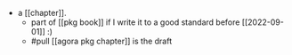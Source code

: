 - a [[chapter]].
  - part of [[pkg book]] if I write it to a good standard before [[2022-09-01]] :)
  - #pull [[agora pkg chapter]] is the draft
